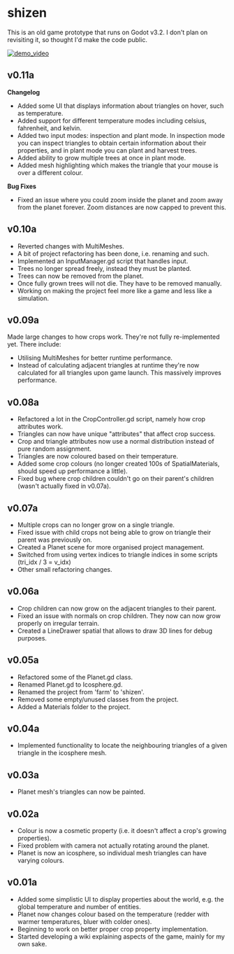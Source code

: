 # shizen

This is an old game prototype that runs on Godot v3.2. I don't plan on revisiting it, so thought I'd make the code public.

[![demo_video](https://img.youtube.com/vi/HJakXZglo8Q/0.jpg)](https://www.youtube.com/watch?v=HJakXZglo8Q)

## v0.11a

**Changelog**

* Added some UI that displays information about triangles on hover, such as temperature.
* Added support for different temperature modes including celsius, fahrenheit, and kelvin. 
* Added two input modes: inspection and plant mode. In inspection mode you can inspect triangles to obtain certain information about their properties, and in plant mode you can plant and harvest trees.
* Added ability to grow multiple trees at once in plant mode.
* Added mesh highlighting which makes the triangle that your mouse is over a different colour.

**Bug Fixes**

* Fixed an issue where you could zoom inside the planet and zoom away from the planet forever. Zoom distances are now capped to prevent this.


## v0.10a
* Reverted changes with MultiMeshes. 
* A bit of project refactoring has been done, i.e. renaming and such.
* Implemented an InputManager.gd script that handles input.
* Trees no longer spread freely, instead they must be planted.
* Trees can now be removed from the planet.
* Once fully grown trees will not die. They have to be removed manually.
* Working on making the project feel more like a game and less like a simulation.


## v0.09a 
Made large changes to how crops work. They're not fully re-implemented yet. There include:
* Utilising MultiMeshes for better runtime performance.
* Instead of calculating adjacent triangles at runtime they're now calculated for all triangles upon game launch. This massively improves performance.

## v0.08a

* Refactored a lot in the CropController.gd script, namely how crop attributes work.
* Triangles can now have unique "attributes" that affect crop success.
* Crop and triangle attributes now use a normal distribution instead of pure random assignment.
* Triangles are now coloured based on their temperature.
* Added some crop colours (no longer created 100s of SpatialMaterials, should speed up performance a little).
* Fixed bug where crop children couldn't go on their parent's children (wasn't actually fixed in v0.07a).


## v0.07a

* Multiple crops can no longer grow on a single triangle.
* Fixed issue with child crops not being able to grow on triangle their parent was previously on.
* Created a Planet scene for more organised project management.
* Switched from using vertex indices to triangle indices in some scripts (tri_idx / 3 = v_idx)
* Other small refactoring changes.


## v0.06a

* Crop children can now grow on the adjacent triangles to their parent.
* Fixed an issue with normals on crop children. They now can now grow properly on irregular terrain.
* Created a LineDrawer spatial that allows to draw 3D lines for debug purposes.

## v0.05a
* Refactored some of the Planet.gd class.
* Renamed Planet.gd to Icosphere.gd.
* Renamed the project from 'farm' to 'shizen'.
* Removed some empty/unused classes from the project.
* Added a Materials folder to the project.

## v0.04a

* Implemented functionality to locate the neighbouring triangles of a given triangle in the icosphere mesh.

## v0.03a

* Planet mesh's triangles can now be painted.

## v0.02a

* Colour is now a cosmetic property (i.e. it doesn't affect a crop's growing properties).
* Fixed problem with camera not actually rotating around the planet.
* Planet is now an icosphere, so individual mesh triangles can have varying colours.

## v0.01a

* Added some simplistic UI to display properties about the world, e.g. the global temperature and number of entities.
* Planet now changes colour based on the temperature (redder with warmer temperatures, bluer with colder ones).
* Beginning to work on better proper crop property implementation.
* Started developing a wiki explaining aspects of the game, mainly for my own sake.
